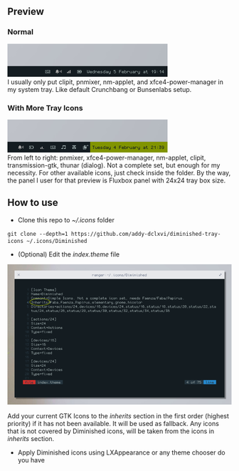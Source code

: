 ## Preview
### Normal
![normal](https://raw.githubusercontent.com/addy-dclxvi/diminished-tray-icons/master/preview-normal.png)
<br />
I usually only put clipit, pnmixer, nm-applet, and xfce4-power-manager in my system tray.
Like default Crunchbang or Bunsenlabs setup.

### With More Tray Icons
![full](https://raw.githubusercontent.com/addy-dclxvi/diminished-tray-icons/master/preview-full.png)
<br />
From left to right: pnmixer, xfce4-power-manager, nm-applet, clipit, transmission-gtk, thunar (dialog).
Not a complete set, but enough for my necessity. For other available icons, just check inside the folder.
By the way, the panel I user for that preview is Fluxbox panel with 24x24 tray box size.

## How to use
- Clone this repo to *~/.icons* folder
```
git clone --depth=1 https://github.com/addy-dclxvi/diminished-tray-icons ~/.icons/Diminished
```
- (Optional) Edit the *index.theme* file

![inherits](https://raw.githubusercontent.com/addy-dclxvi/diminished-tray-icons/master/inherits.png)
<br />

Add your current GTK Icons to the *inherits* section in the first order (highest priority) if it has not been available.
It will be used as fallback. Any icons that is not covered by Diminished icons, will be taken from the icons in *inherits* section.
- Apply Diminished icons using LXAppearance or any theme chooser do you have

